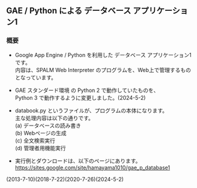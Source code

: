 ## GAE / Python による データベース アプリケーション1


### 概要
- Google App Engine / Python を利用した データベース アプリケーション1 です。  
  内容は、SPALM Web Interpreter のプログラムを、Web上で管理するものとなっています。  

- GAE スタンダード環境 の Python 2 で動作していたものを、  
  Python 3 で動作するように変更しました。(2024-5-2)

- databook.py というファイルが、プログラムの本体になります。  
  主な処理内容は以下の通りです。  
  (a) データベースの読み書き  
  (b) Webページの生成  
  (c) 全文検索実行  
  (d) 管理者用機能実行

- 実行例とダウンロードは、以下のページにあります。  
  https://sites.google.com/site/hamayama1010/gae_p_database1


(2013-7-10)(2018-7-22)(2020-7-26)(2024-5-2)
